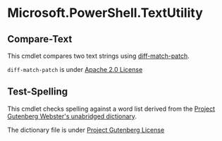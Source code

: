 # Microsoft.PowerShell.TextUtility

## Compare-Text

This cmdlet compares two text strings using [diff-match-patch](https://github.com/google/diff-match-patch).

`diff-match-patch` is under [Apache 2.0 License](https://github.com/google/diff-match-patch/blob/master/LICENSE)

## Test-Spelling

This cmdlet checks spelling against a word list derived from the [Project Gutenberg Webster's unabridged dictionary](http://www.gutenberg.org/ebooks/29765).

The dictionary file is under [Project Gutenberg License](https://www.gutenberg.org/wiki/Gutenberg:The_Project_Gutenberg_License)
